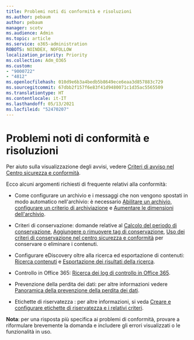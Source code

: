 ```yaml
---
title: Problemi noti di conformità e risoluzioni
ms.author: pebaum
author: pebaum
manager: scotv
ms.audience: Admin
ms.topic: article
ms.service: o365-administration
ROBOTS: NOINDEX, NOFOLLOW
localization_priority: Priority
ms.collection: Adm_O365
ms.custom:
- "9000722"
- "4812"
ms.openlocfilehash: 010d9e6b3a4bedb5b8649ece6eaa3d857883c729
ms.sourcegitcommit: 67dbb2f157f6e83f41d9480071c1d35ac5565509
ms.translationtype: HT
ms.contentlocale: it-IT
ms.lasthandoff: 05/13/2021
ms.locfileid: "52470207"
---
```

# <a name="compliance-common-issues-and-resolutions"></a>Problemi noti di conformità e risoluzioni

Per aiuto sulla visualizzazione degli avvisi, vedere [Criteri di avviso nel Centro sicurezza e conformità](/microsoft-365/compliance/alert-policies.md).

Ecco alcuni argomenti richiesti di frequente relativi alla conformità:

- Come configurare un archivio e i messaggi che non vengono spostati in modo automatico nell'archivio: è necessario [Abilitare un archivio, configurare un criterio di archiviazione](/microsoft-365/compliance/enable-archive-mailboxes.md) e [Aumentare le dimensioni dell'archivio](/microsoft-365/compliance/enable-unlimited-archiving.md).

- Criteri di conservazione: domande relative al [Calcolo del periodo di conservazione](/exchange/security-and-compliance/messaging-records-management/retention-age.md), [Aggiungere o rimuovere tag di conservazione](/exchange/security-and-compliance/messaging-records-management/add-or-remove-retention-tags.md), [Uso dei criteri di conservazione nel centro sicurezza e conformità](/microsoft-365/compliance/retention-policies.md) per conservare o eliminare i contenuti.

- Configurare eDiscovery oltre alla ricerca ed esportazione di contenuti: [Ricerca contenuti](/microsoft-365/compliance/search-for-content.md) e [Esportazione dei risultati della ricerca](/microsoft-365/compliance/export-search-results.md).

- Controllo in Office 365: [Ricerca dei log di controllo in Office 365](/microsoft-365/compliance/search-the-audit-log-in-security-and-compliance.md).

- Prevenzione della perdita dei dati: per altre informazioni vedere [Panoramica della prevenzione della perdita dei dati](/microsoft-365/compliance/data-loss-prevention-policies.md).
 
- Etichette di riservatezza : per altre informazioni, si veda [Creare e configurare etichette di riservatezza e i relativi criteri](/microsoft-365/compliance/create-sensitivity-labels.md).

**Nota**: per una risposta più specifica ai problemi di conformità, provare a riformulare brevemente la domanda e includere gli errori visualizzati o le funzionalità in uso.
